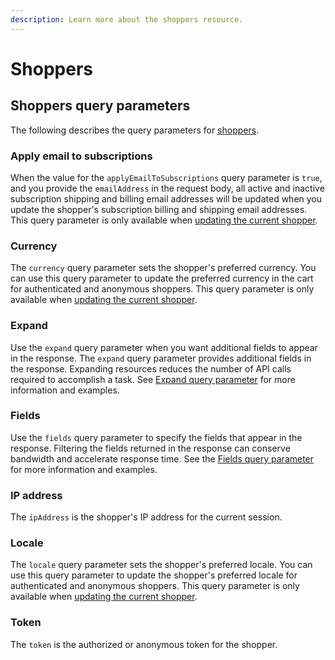 ```yaml
---
description: Learn more about the shoppers resource.
---
```


# Shoppers

## Shoppers query parameters

The following describes the query parameters for [shoppers](https://www.digitalriver.com/docs/commerce-shopper-api/#tag/Shoppers).

### Apply email to subscriptions

When the value for the `applyEmailToSubscriptions` query parameter is `true`, and you provide the `emailAddress` in the request body, all active and inactive subscription shipping and billing email addresses will be updated when you update the shopper's subscription billing and shipping email addresses. This query parameter is only available when [updating the current shopper](https://www.digitalriver.com/docs/commerce-shopper-api/#tag/Shoppers/paths/\~1v1\~1shoppers\~1me/post).

### Currency

The `currency` query parameter sets the shopper's preferred currency. You can use this query parameter to update the preferred currency in the cart for authenticated and anonymous shoppers. This query parameter is only available when [updating the current shopper](https://www.digitalriver.com/docs/commerce-shopper-api/#tag/Shoppers/paths/\~1v1\~1shoppers\~1me/post).

### Expand

Use the `expand` query parameter when you want additional fields to appear in the response. The `expand` query parameter provides additional fields in the response. Expanding resources reduces the number of API calls required to accomplish a task. See [Expand query parameter](../../common-shoppers-and-admin-apis-reference/fields-and-expand-query-parameters.md#expand-query-parameter) for more information and examples.

### Fields

Use the `fields` query parameter to specify the fields that appear in the response. Filtering the fields returned in the response can conserve bandwidth and accelerate response time. See the [Fields query parameter](../../common-shoppers-and-admin-apis-reference/fields-and-expand-query-parameters.md#fields-query-parameter) for more information and examples.

### IP address

The `ipAddress` is the shopper's IP address for the current session.

### Locale

The `locale` query parameter sets the shopper's preferred locale. You can use this query parameter to update the shopper's preferred locale for authenticated and anonymous shoppers. This query parameter is only available when [updating the current shopper](https://www.digitalriver.com/docs/commerce-shopper-api/#tag/Shoppers/paths/\~1v1\~1shoppers\~1me/post).

### Token

The `token` is the authorized or anonymous token for the shopper.
